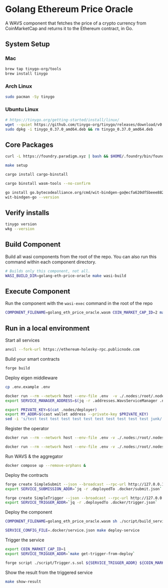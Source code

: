 # Golang Ethereum Price Oracle

A WAVS component that fetches the price of a crypto currency from CoinMarketCap and returns it to the Ethereum contract, in Go.

## System Setup

### Mac

```bash docci-os=mac
brew tap tinygo-org/tools
brew install tinygo
```

### Arch Linux

```bash docci-ignore
sudo pacman -Sy tinygo
```

### Ubuntu Linux

```bash docci-os=linux docci-if-not-installed="tinygo"
# https://tinygo.org/getting-started/install/linux/
wget --quiet https://github.com/tinygo-org/tinygo/releases/download/v0.37.0/tinygo_0.37.0_amd64.deb
sudo dpkg -i tinygo_0.37.0_amd64.deb && rm tinygo_0.37.0_amd64.deb
```

## Core Packages

```bash docci-if-not-installed="cast"
curl -L https://foundry.paradigm.xyz | bash && $HOME/.foundry/bin/foundryup
```

```bash
make setup
```

```bash docci-if-not-installed="cargo-binstall"
cargo install cargo-binstall
```

```bash docci-if-not-installed="wasm-tools"
cargo binstall wasm-tools --no-confirm
```

<!-- matches the value in the wavs-wasi for generation of the bindings -->
```bash occi-if-not-installed="wit-bindgen-go"
go install go.bytecodealliance.org/cmd/wit-bindgen-go@ecfa620df5beee882fb7be0740959e5dfce9ae26
wit-bindgen-go --version
```

## Verify installs

```bash
tinygo version
wkg --version
```

## Build Component

Build all wasi components from the root of the repo. You can also run this command within each component directory.

```bash
# Builds only this component, not all.
WASI_BUILD_DIR=golang-eth-price-oracle make wasi-build
```

## Execute Component

Run the component with the `wasi-exec` command in the root of the repo

```bash docci-output-contains="LTC"
COMPONENT_FILENAME=golang_eth_price_oracle.wasm COIN_MARKET_CAP_ID=2 make wasi-exec
```

## Run in a local environment

Start all services

```bash docci-background docci-delay-after=5
anvil --fork-url https://ethereum-holesky-rpc.publicnode.com
```

Build your smart contracts

```bash
forge build
```

Deploy eigen middleware

```bash
cp .env.example .env

docker run --rm --network host --env-file .env  -v ./.nodes:/root/.nodes ghcr.io/reecepbcups/wavs-middleware:0.0.1
export SERVICE_MANAGER_ADDRESS=$(jq -r .addresses.WavsServiceManager .nodes/avs_deploy.json)
```

```bash
export PRIVATE_KEY=$(cat .nodes/deployer)
export MY_ADDR=$(cast wallet address --private-key $PRIVATE_KEY)
sed -i 's/test test test test test test test test test test test junk/'$PRIVATE_KEY'/' .env
```

Register the operator

```bash
docker run --rm --network host --env-file .env -v ./.nodes:/root/.nodes --entrypoint /wavs/register.sh ghcr.io/reecepbcups/wavs-middleware:0.0.1 "$PRIVATE_KEY"

docker run --rm --network host --env-file .env -v ./.nodes:/root/.nodes --entrypoint /wavs/list_operator.sh ghcr.io/reecepbcups/wavs-middleware:0.0.1
```

Run WAVS & the aggregator

```bash docci-background docci-delay-after=5
docker compose up --remove-orphans &
```


Deploy the contracts

```bash docci-delay-after=1
forge create SimpleSubmit --json --broadcast --rpc-url http://127.0.0.1:8545 --private-key "${PRIVATE_KEY}" --constructor-args "${SERVICE_MANAGER_ADDRESS}" > .docker/submit.json
export SERVICE_SUBMISSION_ADDR=`jq -r .deployedTo .docker/submit.json`

forge create SimpleTrigger --json --broadcast --rpc-url http://127.0.0.1:8545 --private-key "${PRIVATE_KEY}" > .docker/trigger.json
export SERVICE_TRIGGER_ADDR=`jq -r .deployedTo .docker/trigger.json`
```

Deploy the component

```bash docci-delay-after=1
COMPONENT_FILENAME=golang_eth_price_oracle.wasm sh ./script/build_service.sh

SERVICE_CONFIG_FILE=.docker/service.json make deploy-service
```

Trigger the service

```bash docci-delay-after=2
export COIN_MARKET_CAP_ID=1
export SERVICE_TRIGGER_ADDR=`make get-trigger-from-deploy`

forge script ./script/Trigger.s.sol ${SERVICE_TRIGGER_ADDR} ${COIN_MARKET_CAP_ID} --sig 'run(string,string)' --rpc-url http://localhost:8545 --broadcast -v 4
```

Show the result from the triggered service

```bash docci-output-contains="BTC"
make show-result
```
